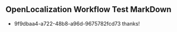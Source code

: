 ## OpenLocalization Workflow Test MarkDown
* 9f9dbaa4-a722-48b8-a96d-9675782fcd73 thanks!

<!--HONumber=Sep16_HO1-->


